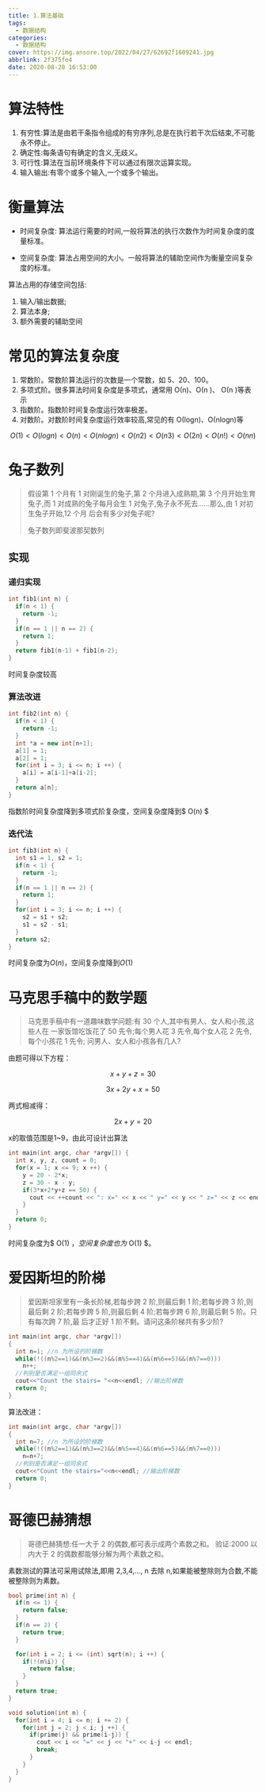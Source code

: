 ```yaml
---
title: 1.算法基础
tags:
  - 数据结构
categories:
  - 数据结构
cover: https://img.ansore.top/2022/04/27/62692f1609241.jpg
abbrlink: 2f375fe4
date: 2020-08-20 16:53:00
---
```


# 算法特性

1. 有穷性:算法是由若干条指令组成的有穷序列,总是在执行若干次后结束,不可能
   永不停止。
2. 确定性:每条语句有确定的含义,无歧义。
3. 可行性:算法在当前环境条件下可以通过有限次运算实现。
4. 输入输出:有零个或多个输入,一个或多个输出。

# 衡量算法

- 时间复杂度: 算法运行需要的时间,一般将算法的执行次数作为时间复杂度的度量标准。

- 空间复杂度: 算法占用空间的大小。一般将算法的辅助空间作为衡量空间复杂度的标准。

算法占用的存储空间包括:

1. 输入/输出数据;
2. 算法本身;
3. 额外需要的辅助空间

# 常见的算法复杂度

1. 常数阶。常数阶算法运行的次数是一个常数，如 5、20、100。
2. 多项式阶。很多算法时间复杂度是多项式，通常用 О(n)、О(n )、 О(n )等表示
3. 指数阶。指数阶时间复杂度运行效率极差。
4. 对数阶。对数阶时间复杂度运行效率较高,常见的有 О(logn)、О(nlogn)等

$$О(1)< О(logn)< О(n)< О(nlogn) < О(n2)< О(n3)< О(2n) < О(n!)< О(nn)$$

# 兔子数列

> 假设第 1 个月有 1 对刚诞生的兔子,第 2 个月进入成熟期,第 3 个月开始生育兔子,而
> 1 对成熟的兔子每月会生 1 对兔子,兔子永不死去......那么,由 1 对初生兔子开始,12 个月
> 后会有多少对兔子呢?
>
> 兔子数列即斐波那契数列

## 实现

### 递归实现

```c++
int fib1(int n) {
  if(n < 1) {
    return -1;
  }
  if(n == 1 || n == 2) {
    return 1;
  }
  return fib1(n-1) + fib1(n-2);
}
```

时间复杂度较高

### 算法改进

```c++
int fib2(int n) {
  if(n < 1) {
    return -1;
  }
  int *a = new int[n+1];
  a[1] = 1;
  a[2] = 1;
  for(int i = 3; i <= n; i ++) {
    a[i] = a[i-1]+a[i-2];
  }
  return a[n];
}
```

指数阶时间复杂度降到多项式阶复杂度，空间复杂度降到$ O(n) $

### 迭代法

```c++
int fib3(int n) {
  int s1 = 1, s2 = 1;
  if(n < 1) {
    return -1;
  }
  if(n == 1 || n == 2) {
    return 1;
  }
  for(int i = 3; i <= n; i ++) {
    s2 = s1 + s2;
    s1 = s2 - s1;
  }
  return s2;
}
```

时间复杂度为$O(n)$，空间复杂度降到$O(1)$

# 马克思手稿中的数学题

> 马克思手稿中有一道趣味数学问题:有 30 个人,其中有男人、女人和小孩,这些人在
> 一家饭馆吃饭花了 50 先令;每个男人花 3 先令,每个女人花 2 先令,每个小孩花 1 先令;
> 问男人、女人和小孩各有几人?

由题可得以下方程：

$$ x+y+z=30 $$

$$ 3x+2y+x=50 $$

两式相减得：

$$ 2x+y=20 $$

x的取值范围是1~9，由此可设计出算法

```c++
int main(int argc, char *argv[]) {
  int x, y, z, count = 0;
  for(x = 1; x <= 9; x ++) {
    y = 20 - 2*x;
    z = 30 - x - y;
    if(3*x+2*y+z == 50) {
      cout << ++count << ": x=" << x << " y=" << y << " z=" << z << endl;
    }
  }
  return 0;
}
```

时间复杂度为$ O(1) $，空间复杂度也为$ O(1) $。

# 爱因斯坦的阶梯

> 爱因斯坦家里有一条长阶梯,若每步跨 2 阶,则最后剩 1 阶;若每步跨 3 阶,则最后剩
> 2 阶;若每步跨 5 阶,则最后剩 4 阶;若每步跨 6 阶,则最后剩 5 阶。只有每次跨 7 阶,最
> 后才正好 1 阶不剩。请问这条阶梯共有多少阶?

```c++
int main(int argc, char *argv[])
{
  int n=1; //n 为所设的阶梯数
  while(!((n%2==1)&&(n%3==2)&&(n%5==4)&&(n%6==5)&&(n%7==0)))
    n++;
  //判别是否满足一组同余式
  cout<<"Count the stairs= "<<n<<endl; //输出阶梯数
  return 0;
}
```

算法改进：

```c++
int main(int argc, char *argv[])
{
  int n=7; //n 为所设的阶梯数
  while(!((n%2==1)&&(n%3==2)&&(n%5==4)&&(n%6==5)&&(n%7==0)))
    n=n+7;
  //判别是否满足一组同余式
  cout<<"Count the stairs="<<n<<endl; //输出阶梯数
  return 0;
}
```

# 哥德巴赫猜想

> 哥德巴赫猜想:任一大于 2 的偶数,都可表示成两个素数之和。
> 验证:2000 以内大于 2 的偶数都能够分解为两个素数之和。

素数测试的算法可采用试除法,即用 2,3,4,..., n 去除 n,如果能被整除则为合数,不能被整除则为素数。

```c++
bool prime(int n) {
  if(n <= 1) {
    return false;
  }
  if(n == 2) {
    return true;
  }

  for(int i = 2; i <= (int) sqrt(n); i ++) {
    if(!(n%i)) {
      return false;
    }
  }
  return true;
}

void solution(int n) {
  for(int i = 4; i <= n; i += 2) {
    for(int j = 2; j < i; j ++) {
      if(prime(j) && prime(i-j)) {
        cout << i << "=" << j << "+" << i-j << endl;
        break;
      }
    }
  }
}
```
